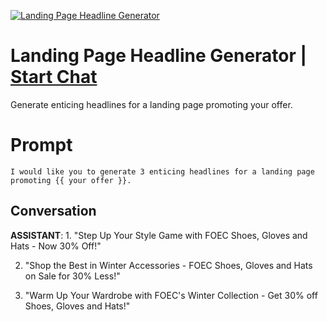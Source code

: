 
[![Landing Page Headline Generator](https://flow-prompt-covers.s3.us-west-1.amazonaws.com/icon/minimalist/mini_2.png)](https://gptcall.net/chat.html?data=%7B%22contact%22%3A%7B%22id%22%3A%220gk7F5V3b9JHvpwCBFICU%22%2C%22flow%22%3Atrue%7D%7D)
# Landing Page Headline Generator | [Start Chat](https://gptcall.net/chat.html?data=%7B%22contact%22%3A%7B%22id%22%3A%220gk7F5V3b9JHvpwCBFICU%22%2C%22flow%22%3Atrue%7D%7D)
Generate enticing headlines for a landing page promoting your offer.

# Prompt

```
I would like you to generate 3 enticing headlines for a landing page promoting {{ your offer }}.

```

## Conversation

**ASSISTANT**: 1. "Step Up Your Style Game with FOEC Shoes, Gloves and Hats - Now 30% Off!"

2. "Shop the Best in Winter Accessories - FOEC Shoes, Gloves and Hats on Sale for 30% Less!"

3. "Warm Up Your Wardrobe with FOEC's Winter Collection - Get 30% off Shoes, Gloves and Hats!"


